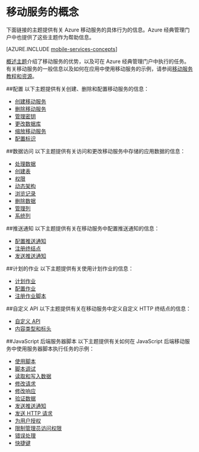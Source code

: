 <properties
	pageTitle="移动服务的概念"
	description="Azure 经典管理门户上的帮助集合中提供的移动服务概念主题的链接。"
	services="mobile-services"
	documentationCenter="na"
	authors="ggailey777"
	manager="dwrede"
	editor=""/>

<tags
	ms.service="mobile-services"
	ms.date="01/09/2016"
	wacn.date="03/28/2016"/>

# 移动服务的概念

下面链接的主题提供有关 Azure 移动服务的具体行为的信息。Azure 经典管理门户中也提供了这些主题作为帮助信息。

[AZURE.INCLUDE [mobile-services-concepts](../includes/mobile-services-concepts.md)]

[概述主题](https://msdn.microsoft.com/zh-cn/library/azure/jj193167.aspx)介绍了移动服务的优势，以及可在 Azure 经典管理门户中执行的任务。有关移动服务的一般信息以及如何在应用中使用移动服务的示例，请参阅[移动服务教程和资源](/documentation/services/mobile-services/)。

##配置
以下主题提供有关创建、删除和配置移动服务的信息：

- [创建移动服务](https://msdn.microsoft.com/zh-cn/library/azure/jj193169.aspx) 
- [删除移动服务](https://msdn.microsoft.com/zh-cn/library/azure/jj193173.aspx) 
- [管理密钥](https://msdn.microsoft.com/zh-cn/library/azure/jj193164.aspx) 
- [更改数据库](https://msdn.microsoft.com/zh-cn/library/azure/jj193170.aspx) 
- [缩放移动服务](https://msdn.microsoft.com/zh-cn/library/azure/jj193178.aspx) 
- [配置标识](https://msdn.microsoft.com/zh-cn/library/azure/jj591527.aspx) 

##数据访问
以下主题提供有关访问和更改移动服务中存储的应用数据的信息：

- [处理数据](https://msdn.microsoft.com/zh-cn/library/azure/jj631634.aspx) 
- [创建表](https://msdn.microsoft.com/zh-cn/library/azure/jj193162.aspx) 
- [权限](https://msdn.microsoft.com/zh-cn/library/azure/jj193161.aspx) 
- [动态架构](https://msdn.microsoft.com/zh-cn/library/azure/jj193175.aspx) 
- [浏览记录](https://msdn.microsoft.com/zh-cn/library/azure/jj193171.aspx) 
- [删除数据](https://msdn.microsoft.com/zh-cn/library/azure/jj908633.aspx) 
- [管理列](https://msdn.microsoft.com/zh-cn/library/azure/jj193177.aspx) 
- [系统列](https://msdn.microsoft.com/zh-cn/library/azure/dn518225.aspx) 

##推送通知
以下主题提供有关在移动服务中配置推送通知的信息：

- [配置推送通知](https://msdn.microsoft.com/zh-cn/library/azure/jj591526.aspx)
- [注册终结点](https://msdn.microsoft.com/zh-cn/library/azure/dn771685.aspx) 
- [发送推送通知](https://msdn.microsoft.com/zh-cn/library/azure/jj631630.aspx)

##计划的作业
以下主题提供有关使用计划作业的信息：

- [计划作业](https://msdn.microsoft.com/zh-cn/library/azure/jj860528.aspx) 
- [配置作业](https://msdn.microsoft.com/zh-cn/library/azure/jj899833.aspx) 
- [注册作业脚本](https://msdn.microsoft.com/zh-cn/library/azure/jj899832.aspx)

##自定义 API
以下主题提供有关在移动服务中定义自定义 HTTP 终结点的信息：

- [自定义 API](https://msdn.microsoft.com/zh-cn/library/azure/dn280974.aspx) 
- [内容类型和标头](https://msdn.microsoft.com/zh-cn/library/azure/dn303369.aspx)

##JavaScript 后端服务器脚本
以下主题提供有关如何在 JavaScript 后端移动服务中使用服务器脚本执行任务的示例：

- [使用脚本](https://msdn.microsoft.com/zh-cn/library/azure/jj193174.aspx)
- [脚本调试](https://msdn.microsoft.com/zh-cn/library/azure/jj631636.aspx)
- [读取和写入数据](https://msdn.microsoft.com/zh-cn/library/azure/jj631640.aspx) 
- [修改请求](https://msdn.microsoft.com/zh-cn/library/azure/jj631635.aspx) 
- [修改响应](https://msdn.microsoft.com/zh-cn/library/azure/jj631631.aspx) 
- [验证数据](https://msdn.microsoft.com/zh-cn/library/azure/jj631638.aspx) 
- [发送推送通知](https://msdn.microsoft.com/zh-cn/library/azure/jj631630.aspx)  
- [发送 HTTP 请求](https://msdn.microsoft.com/zh-cn/library/azure/jj631641.aspx) 
- [为用户授权](https://msdn.microsoft.com/zh-cn/library/azure/jj631637.aspx) 
- [限制管理员访问权限](https://msdn.microsoft.com/zh-cn/library/azure/jj712649.aspx) 
- [错误处理](https://msdn.microsoft.com/zh-cn/library/azure/jj631632.aspx) 
- [快捷键](https://msdn.microsoft.com/zh-cn/library/azure/jj552469.aspx) 



 

<!---HONumber=Mooncake_0118_2016-->